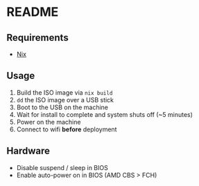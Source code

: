 # README

## Requirements

- [Nix](nix.dev/install-nix)

## Usage

1. Build the ISO image via `nix build`
2. `dd` the ISO image over a USB stick
3. Boot to the USB on the machine
4. Wait for install to complete and system shuts off (~5 minutes)
5. Power on the machine
6. Connect to wifi **before** deployment

## Hardware

- Disable suspend / sleep in BIOS
- Enable auto-power on in BIOS (AMD CBS > FCH)
